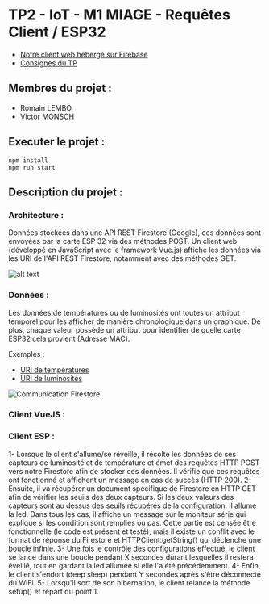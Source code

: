 # TP2 - IoT - M1 MIAGE - Requêtes Client / ESP32

- <a href="https://tp2-iot-m1-miage.firebaseapp.com/" target="_blank">Notre client web hébergé sur Firebase</a>
- <a href="http://www.i3s.unice.fr/~menez/M1Miage/TP2/tp2.pdf" target="_blank">Consignes du TP</a>

## Membres du projet :

- Romain LEMBO
- Victor MONSCH

## Executer le projet :

```
npm install
npm run start
```

## Description du projet :

### Architecture :
Données stockées dans une API REST Firestore (Google), ces données sont envoyées par la carte ESP 32 via des méthodes POST.
Un client web (développé en JavaScript avec le framework Vue.js) affiche les données via les URI de l'API REST Firestore, notamment avec des méthodes GET.

![alt text](https://firebasestorage.googleapis.com/v0/b/tp2-iot-m1-miage.appspot.com/o/archi-tp.png?alt=media&token=4ca6190d-f11a-47ee-b154-349526511bf9)

### Données :
Les données de températures ou de luminosités ont toutes un attribut temporel pour les afficher de manière chronologique dans un graphique.
De plus, chaque valeur possède un attribut pour identifier de quelle carte ESP32 cela provient (Adresse MAC).

Exemples : 
- <a href="https://firestore.googleapis.com/v1/projects/tp2-iot-m1-miage/databases/(default)/documents/temperatures" target="_blank">URI de températures</a>
- <a href="https://firestore.googleapis.com/v1/projects/tp2-iot-m1-miage/databases/(default)/documents/brightnesses" target="_blank">URI de luminosités</a>


![Communication Firestore](https://firebasestorage.googleapis.com/v0/b/tp2-iot-m1-miage.appspot.com/o/data-temperatures.png?alt=media&token=881811ba-e223-4980-a389-319899310aa3)

### Client VueJS :

### Client ESP :
1- Lorsque le client s'allume/se réveille, il  récolte les données de ses capteurs de luminosité et de température et émet des requêtes HTTP POST vers notre Firestore afin de stocker ces données. Il vérifie que ces requêtes ont fonctionné et affichent un message en cas de succès (HTTP 200). 
2- Ensuite, il va récupérer un document spécifique de Firestore en HTTP GET afin de vérifier les seuils des deux capteurs. Si les deux valeurs des capteurs sont au dessus des seuils récupérés de la configuration, il allume la led. Dans tous les cas, il affiche un message sur le moniteur série qui explique si les condition sont remplies ou pas. Cette partie est censée être fonctionnelle (le code est présent et testé), mais il existe un conflit avec le format de réponse du Firestore et HTTPClient.getString() qui déclenche une boucle infinie.
3- Une fois le contrôle des configurations effectué, le client se lance dans une boucle pendant X secondes durant lesquelles il restera éveillé, tout en gardant la led allumée si elle l'a été précédemment.
4- Enfin, le client s'endort (deep sleep) pendant Y secondes après s'être déconnecté du WiFi.
5- Lorsqu'il sort de son hibernation, le client relance la méthode setup() et repart du point 1.
